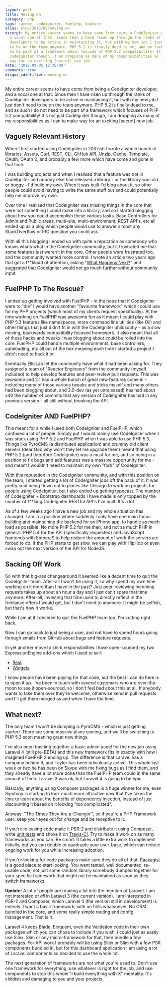```yaml
---
layout: post
title: Moving On
category: php
tags: career, codeigniter, fuelphp, kapture
alias: blog/2012/09/moving-on
excerpt: My entire career seems to have come from being a CodeIgniter developer, and
  a vocal one at that. Since then I have risen up through the ranks of CodeIgniter
  developers to be active in maintaining it, but with my new job I just don't need
  to be on the team anymore. PHP 5.2 is finally dead to me, and as such I do not need
  to be part of a framework which focuses of PHP 5.2 compatibility! It's not just
  CodeIgniter though, I am dropping as many of my responsibilities as I can to make
  way for an exciting [secret] new job.
date: '2012-09-05 12:30:00'
comments: true
disqus_identifier: moving-on
---
```


My entire career seems to have come from being a CodeIgniter developer, and a vocal one at that. Since then I have risen up through the ranks of CodeIgniter developers to be active in maintaining it, but with my new job I just don't need to be on the team anymore. PHP 5.2 is finally dead to me, and as such I do not need to be part of a framework which focuses of PHP 5.2 compatibility! It's not just CodeIgniter though, I am dropping as many of my responsibilities as I can to make way for an exciting [secret] new job.

## Vaguely Relevant History

When I first started using CodeIgniter in 2007ish I wrote a whole bunch of libraries: Assets, Curl, REST, CLI, GitHub API, Unzip, Cache, Template, OAuth, OAuth 2, and probably a few more which have come and gone in that time. 

I was building projects and when I realised that a feature was not in CodeIgniter and nobody else had released a library - or the library was old or buggy - I'd build my own. When it was built I'd blog about it, so other people could avoid having to write the same stuff out and could potentially help me improve my own.

Over time I realised that CodeIgniter was missing things in the core that were not something I could make into a library, and so I started blogging about how you could accomplish these various tasks. Base Controllers for Admin and Public areas, multi-site, multi-environment, REST API's, etc all ended up as a blog which people would use to answer almost any StackOverflow or IRC question you could ask.

With all this blogging I ended up with quite a reputation as somebody who knows whats what in the CodeIgniter community, but it frustrated me that some features just weren't in the core. Other people were frustrated too, and the community wanted more control. I wrote an article two years ago that got a f**kload of attention, asking "[What Happens Next?][next]" and suggested that CodeIgniter would not go much further without community input.

## FuelPHP To The Rescue?

I ended up getting involved with FuelPHP - in the hope that if CodeIgniter were to "die" I would have another "favourite framework" which I could use for my PHP projects (which most of my clients request specifically). At the time working on FuelPHP was awesome fun as it meant I could play with PHP 5.3 features like namespaces, more command line utilities (like Oil) and other things that just didn't fit in with the CodeIgniter philosophy - as a slow moving, backwards compatibility focused framework. It also meant that all of these hacks and tweaks I was blogging about could be rolled into the core. FuelPHP could handle multiple environments, base controllers, autoloading, etc all out of the box meaning each time I started a project I didn't need to hack it in!

Eventually EllisLab let the community have what it had been asking for. They assigned a team of "Reactor Engineers" from the community (myself included) to help develop features and peer-review pull requests. This was *awesome* and 2.1 had a whole bunch of great new features come in - including many of those various tweaks and tricks myself and many others had been blogging about, and 3.0-dev (as yet unreleased) has had about x40 the number of commits that any version of CodeIgniter has had in any previous version - all still without breaking the API.

## CodeIgniter AND FuelPHP?

This meant for a while I used both CodeIgniter and FuelPHP, which confused a lot of people. Simply put I would mainly use CodeIgniter when I was stuck using PHP 5.2 and FuelPHP when I was able to use PHP 5.3. Things like PyroCMS (a distributed application) and crummy old client servers (dear God why won't they let me upgrade them) meant that using PHP 5.2 (and therefore CodeIgniter) was a must for me, and so being in a position to fix bugs and add features was a massive opportunity for me - and meant I wouldn't need to maintain my own "fork" of CodeIgniter.

With this reputation in the CodeIgniter community, and with this position on the team, I started getting a lot of CodeIgniter jobs off the back of it. It was pretty cool being flown out to places like Chicago to work on projects for people using CodeIgniter, but I also ended up getting typecast. The number of CodeIgniter + Bootstrap dashboards I have made is only topped by the number of f**king CodeIgniter RESTful API's I've built. It's a lot.

As of a few weeks ago I have a new job and my whole situation has changed. I am in a position where suddenly I only have one main focus: building and maintaining the backend for an iPhone app, to handle as much load as possible. No more PHP 5.2 for me then, and not as much PHP in general. PHP 5.4 for the API (specifically requested) and JavaScript frontends with EmberJS to help reduce the amount of work the servers are forced to do. If the PHP starts to get slow, we can play with HipHop or even swap out the next version of the API for NodeJS. 

## Sacking Off Work

So with that big-ass changearound it seemed like a decent time to quit the CodeIgniter team. After-all I won't be using it, so why spend my own time working on it more than I have in the past? Just peer-reviewing incoming requests takes up about an hour a day and I just can't spare that time anymore. After-all, investing that time used to directly reflect in the freelance offers I would get, but I don't need to anymore. It might be selfish, but that's how it works.

While I am at it I decided to quit the FuelPHP team too; I'm cutting right back.

Now I can go back to just being a user, and not have to spend hours going through emails from GitHub about bugs and feature requests.

In yet another move to shirk responsibilities I have open-sourced my two ExpressionEngine add-ons which I used to sell:

* [Rest][eerest]
* [Widgets][eewidgets]

I know people have been paying for that code, but the best I can do here is to open it up. I've been in touch with several customers who are over-the-moon to see it open-sourced, so I don't feel bad about this at all. If anybody wants to take them over they're welcome, otherwise send in pull requests and I'll get them merged as and when I have the time.

## What next?

The only team I won't be dumping is PyroCMS - which is just getting started. There are some massive plans coming, and we'll be switching to PHP 5.3 soon meaning great new things.

I've also been bashing together a basic admin panel for the new job using Laravel 4 (still pre-BETA) and this new framework fits in exactly with how I imagined FuelPHP 2 ending up. The difference is that Laravel has a company behind it, and Taylor has been ridiculously active. This whole last week or two he has been on Skype with me fixing bugs as I find them, and they already have a lot more done than the FuelPHP team could in the same amount of time. Laravel 3 was ok, but Laravel 4 is going to be epic. 

Basically, anything using Composer packages is a huge winner for me, even Symfony is starting to look much more attractive now that I've taken the time to learn about the benefits of dependency injection, instead of just discounting it based on it looking "too complicated".

Anyway: "The Times They Are a-Changin'", so if you're a PHP Framework user: keep your eyes out for change and be receptive to it. 

If you're releasing code make it [PSR-2][psr2] and distribute it using [Composer][composer], write [unit tests][phpunit] and shove it on [Travis-CI][travis]. Try to make it work on as many frameworks as you can. Be smart. It takes a little extra work to implement initially, but you can double or quadruple your user-base, which can reduce ongoing work for you while increasing adoption.

If you're looking for code packages make sure they do all of that. [Packagist][packagist] is a good place to start looking. You want tested, well documented, re-usable code, not just some random library somebody dumped together for your specific framework that might not be maintained as soon as they switch frameworks.

**Update:** A lot of people are reading a lot into the mention of Laravel. I am not interested _at all_ in Laravel 3 (the current version). I am interested in PSR-2 and Composer, which Laravel 4 (the version still in development) is entirely. I want a basic framework, with no frills whatsoever. No ORM bundled in the core, and some really simple routing and config management. That is it. 

Laravel 4 keeps Blade, Eloquent, even the Validation code in their own packages which you can chose to include if you wish. I could just as easily use Silex, Slim or any micro-framework for that, then bundle a few packages. For API work I probably will be using Silex or Slim with a few PSR components bundled in, but for this dashboard application I am using a lot of Laravel components so decided to use the whole lot.

The next generation of frameworks are not what you're used to. Don't use one framework for everything, use whatever is right for the job, and use components to stop this whole "I build everything with X" mentality. It's childish and damaging to you and your projects.

  [next]: /blog/2010/10/what-happens-next
  [dry]: /blog/2010/02/CodeIgniter-Base-Classes-Keeping-it-DRY
  [eewidgets]: https://github.com/philsturgeon/ee2-widgets
  [eerest]: https://github.com/philsturgeon/ee2-rest
  [psr2]: https://github.com/php-fig/fig-standards/blob/master/accepted/PSR-2-coding-style-guide.md
  [composer]: http://getcomposer.org
  [travis]: http://travis-ci.org/
  [phpunit]: http://www.phpunit.de/
  [packagist]: http://packagist.org
